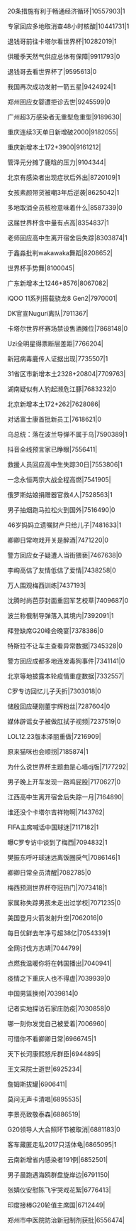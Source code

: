 20条措施有利于畅通经济循环|10557903|1

专家回应多地取消查48小时核酸|10441731|1

退钱哥前往卡塔尔看世界杯|10282019|1

供暖季天然气供应总体有保障|9911793|0

退钱哥去看世界杯了|9595613|0

我国再次成功发射一箭五星|9424924|1

郑州回应女婴遭拒诊去世|9245599|0

广州超3万感染者无重型危重型|9189630|

重庆连续3天单日新增破2000|9182055|

重庆新增本土172+3900|9161212|

管泽元分摊了鹿晗的压力|9104344|

北京有感染者出现症状后外出|8720109|1

女孩素颜带货被嘲3年后逆袭|8625042|1

多地取消全员核检意味着什么|8587339|0

这届世界杯含中量有点高|8354837|1

老师回应高中生离开宿舍后失踪|8303874|1

于鑫淼批判wakawaka舞蹈|8208652|

世界杯手势舞|8100045|

广东新增本土1246+8576|8067082|

iQOO 11系列搭载骁龙8 Gen2|7970001|

DK官宣Nuguri离队|7911367|

卡塔尔世界杯赛场禁设售酒摊位|7868148|0

Uzi全明星得票断层差距|7766204|

新冠病毒鹿传人证据出现|7735507|1

31省区市新增本土2328+20804|7709763|

湖南疑似有人钓起濒危江豚|7683232|0

北京新增本土172+262|7628086|

对话富士康首批新员工|7618621|0

乌总统：落在波兰导弹不属于乌|7590389|1

抖音全线预言家已睁眼|7556411|

救援人员回应高中生失踪30日|7553806|1

一念永恒两宗大战全程高燃|7541905|

俄罗斯姑娘捐赠器官救4人|7528563|1

男子抽烟跑马拉松火到国外|7516490|0

46岁妈妈立遗嘱财产只给儿子|7481633|1

卿卿日常吻戏开关是醉酒|7471220|0

警方回应女子疑遭人当街猥亵|7467638|0

李峋高估了友情低估了爱情|7438258|0

万人围观梅西训练|7437193|

沈腾时尚芭莎封面重回军艺校草|7409687|0

波兰称俄制导弹落入其境内|7392091|1

拜登缺席G20峰会晚宴|7378386|0

特斯拉不让车主查看异常数据|7345328|0

警方回应成都多地连发毒狗事件|7341141|0

北京等地披露本轮疫情重症数据|7332557|

C罗专访回忆儿子夭折|7303018|0

储殷回应硬刚董宇辉粉丝|7287604|0

媒体辟谣女子被做肛拭子视频|7237519|0

LOL12.23版本泽丽重做|7216909|

原来猫咪也会顺拐|7185874|1

为什么说世界杯主题曲是心墙dj版|7177292|

男子晚上开车发现一路鸡屁股|7170627|0

江西高中生离开宿舍后失踪一月|7164890|

谁还没个卡塔尔吉祥物啊|7143762|

FIFA主席喊话中国球迷|7117182|1

曝C罗专访中谈到了梅西|7094832|1

樊振东呼吁球迷远离饭圈戾气|7086146|1

卿卿日常全员清醒|7082785|0

梅西预测世界杯夺冠热门|7073418|1

家属称失踪男孩未走出过学校|7071235|0

美国登月火箭发射升空|7062016|0

每日优鲜去年净亏超38亿|7054339|1

全网讨伐方志靖|7044799|

点燃我温暖你将在韩国播出|7040941|

疫情之下重庆人也不得虚|7039939|0

中国男篮换帅|7039814|0

记者实地探访石家庄防疫|7030858|0

哪一刻你发觉自己被爱着|7006960|

可惜你不看卿卿日常|6966745|1

天下长河康熙怒斥群臣|6944895|

王文采院士逝世|6925234|

詹姆斯拔罐|6906411|

莫问无声卡清唱|6895535|

李景亮致敬泰森|6886519|

G20领导人大合照环节被取消|6881183|0

客车藏匿走私2017只活体龟|6865095|1

云南新增省内感染者191例|6852501|

男子晨跑遇海鸥群盘旋岸边|6791150|

张婧仪安慰陈飞宇哭戏花絮|6776413|

印度接棒G20轮值主席国|6712449|

郑州市中医院防治新冠制剂获批|6556474|


